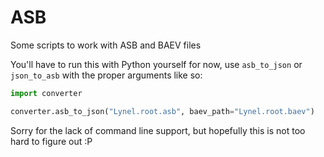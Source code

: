# ASB

Some scripts to work with ASB and BAEV files

You'll have to run this with Python yourself for now, use `asb_to_json` or `json_to_asb` with the proper arguments like so:

```py
import converter

converter.asb_to_json("Lynel.root.asb", baev_path="Lynel.root.baev")
```

Sorry for the lack of command line support, but hopefully this is not too hard to figure out :P